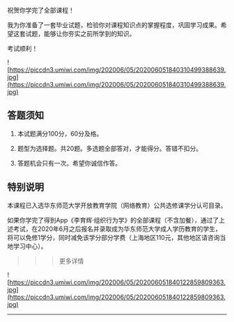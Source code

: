祝贺你学完了全部课程！

我为你准备了一套毕业试题，检验你对课程知识点的掌握程度，巩固学习成果。希望这套试题，能够让你夯实之前所学到的知识。

考试顺利！

![https://piccdn3.umiwi.com/img/202006/05/202006051840310499388639.jpg](https://piccdn3.umiwi.com/img/202006/05/202006051840310499388639.jpg)

## 答题须知

1. 本试题满分100分，60分及格。

2. 题型为选择题。共20题。多选题全部答对，才能得分。答错不扣分。

3. 答题机会只有一次。希望你诚信作答。

## 特别说明

本课程已入选华东师范大学开放教育学院（网络教育）公共选修课学分认可目录。

如果你学完了得到App《李育辉·组织行为学》的全部课程（不含加餐），通过了上述考试，在2020年6月之后报名并录取成为华东师范大学成人学历教育的学生，将可以免修1学分，同时减免该学分部分学费（上海地区110元，其他地区请咨询当地学习中心）。

>>>更多详情

![https://piccdn3.umiwi.com/img/202006/05/202006051840122859809363.jpg](https://piccdn3.umiwi.com/img/202006/05/202006051840122859809363.jpg)

---
